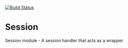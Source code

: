 [![Build Status](https://travis-ci.org/Awixe/Session.svg?branch=master)](https://travis-ci.org/Awixe/Session)
# Session
Session module - A session handler that acts as a wrapper
